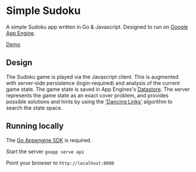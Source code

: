 # Simple Sudoku 

A simple Sudoku app written in Go & Javascript. Designed to run on [Google App Engine](https://cloud.google.com/appengine/docs).

[Demo](http://sudoku-simple.appspot.com)

## Design

The Sudoku game is played via the Javascript client. This is augmented with
server-side persistence (login-required) and analysis of the current game state.
The game state is saved in App Engines's [Datastore](https://cloud.google.com/appengine/docs/go/datastore/). The server represents the
game state as an exact cover problem, and provides possible solutions and hints
by using the ['Dancing
Links'](http://www-cs-faculty.stanford.edu/~uno/papers/dancing-color.ps.gz) algorithm to search the state space.

## Running locally
The [Go Appengine SDK](https://cloud.google.com/appengine/docs/go/) is required.

Start the server
`goapp serve api`

Point your browser to `http://localhost:8080` 

